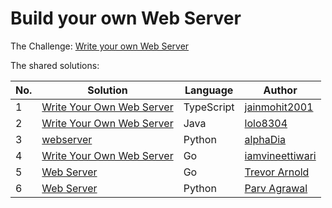 # Build your own Web Server

The Challenge: [Write your own Web Server](https://codingchallenges.fyi/challenges/challenge-webserver)

The shared solutions:

| No. | Solution | Language | Author |
|-----|----------|----------|--------|
| 1 | [Write Your Own Web Server](https://github.com/jainmohit2001/coding-challenges/blob/master/src/11) | TypeScript | [jainmohit2001](https://github.com/jainmohit2001) |
| 2 | [Write Your Own Web Server](https://github.com/lolo8304/coding-challenge/tree/main/no-11) | Java | [lolo8304](https://github.com/lolo8304) |
| 3 | [webserver](https://github.com/alphaDia/webserver) | Python | [alphaDia](https://github.com/alphaDia) |
| 4 | [Write Your Own Web Server](https://github.com/iamvineettiwari/go-web-server) | Go | [iamvineettiwari](https://github.com/iamvineettiwari) |
| 5 | [Web Server](https://github.com/tlarnold10/coding-challenges/tree/main/webServer) | Go | [Trevor Arnold](https://github.com/tlarnold10) |
| 6 | [Web Server](https://github.com/agparv19/webserver) | Python | [Parv Agrawal](https://github.com/agparv19) |
